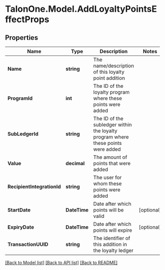 
# TalonOne.Model.AddLoyaltyPointsEffectProps

## Properties

Name | Type | Description | Notes
------------ | ------------- | ------------- | -------------
**Name** | **string** | The name/description of this loyalty point addition | 
**ProgramId** | **int** | The ID of the loyalty program where these points were added | 
**SubLedgerId** | **string** | The ID of the subledger within the loyalty program where these points were added | 
**Value** | **decimal** | The amount of points that were added | 
**RecipientIntegrationId** | **string** | The user for whom these points were added | 
**StartDate** | **DateTime** | Date after which points will be valid | [optional] 
**ExpiryDate** | **DateTime** | Date after which points will expire | [optional] 
**TransactionUUID** | **string** | The identifier of this addition in the loyalty ledger | 

[[Back to Model list]](../README.md#documentation-for-models)
[[Back to API list]](../README.md#documentation-for-api-endpoints)
[[Back to README]](../README.md)

